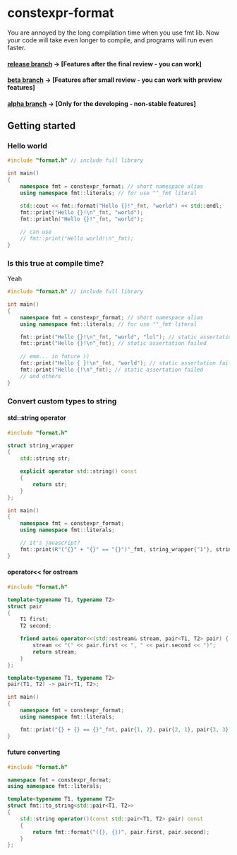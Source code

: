 # constexpr-format
You are annoyed by the long compilation time when you use fmt lib. Now your code will take even longer to compile, and programs will run even faster.

#### [release branch](https://github.com/uselessgoddess/constexpr-format/tree/main) -> [Features after the final review - you can work]
#### [beta branch](https://github.com/uselessgoddess/constexpr-format/tree/beta) -> [Features after small review - you can work with preview features]
#### [alpha branch](https://github.com/uselessgoddess/constexpr-format/tree/alpha) -> [Only for the developing - non-stable features]

## Getting started
### Hello world
```cpp
#include "format.h" // include full library 

int main()
{
    namespace fmt = constexpr_format; // short namespace alias 
    using namespace fmt::literals; // for use ""_fmt literal

    std::cout << fmt::format("Hello {}!"_fmt, "world") << std::endl;
    fmt::print("Hello {}!\n"_fmt, "world");
    fmt::println("Hello {}!"_fmt, "world");
    
    // can use
    // fmt::print("Hello world!\n"_fmt);
}
```

### Is this true at compile time?
Yeah 
```cpp
#include "format.h" // include full library 

int main()
{
    namespace fmt = constexpr_format; // short namespace alias 
    using namespace fmt::literals; // for use ""_fmt literal

    fmt::print("Hello {}!\n"_fmt, "world", "lol"); // static assertation failed
    fmt::print("Hello {}!\n"_fmt); // static assertation failed
    
    // emm... in future ))
    fmt::print("Hello { }!\n"_fmt, "world"); // static assertation failed
    fmt::print("Hello {!\n"_fmt); // static assertation failed
    // and others 
}
```

### Convert custom types to string

#### std::string operator
```cpp
#include "format.h"

struct string_wrapper
{
    std::string str;

    explicit operator std::string() const
    {
        return str;
    }
};

int main()
{
    namespace fmt = constexpr_format;
    using namespace fmt::literals;

    // it's javascript?
    fmt::print(R"("{}" + "{}" == "{}")"_fmt, string_wrapper{"1"}, string_wrapper{"2"}, string_wrapper{"12"});
}
```

#### operator<< for ostream
```cpp
#include "format.h"

template<typename T1, typename T2>
struct pair
{
    T1 first;
    T2 second;

    friend auto& operator<<(std::ostream& stream, pair<T1, T2> pair) {
        stream << "(" << pair.first << ", " << pair.second << ")";
        return stream;
    }
};

template<typename T1, typename T2>
pair(T1, T2) -> pair<T1, T2>;

int main()
{
    namespace fmt = constexpr_format;
    using namespace fmt::literals;

    fmt::print("{} + {} == {}"_fmt, pair{1, 2}, pair{2, 1}, pair{3, 3});
}
```

#### future converting 
```cpp
#include "format.h"

namespace fmt = constexpr_format;
using namespace fmt::literals;

template<typename T1, typename T2>
struct fmt::to_string<std::pair<T1, T2>>
{
    std::string operator()(const std::pair<T1, T2> pair) const
    {
        return fmt::format("({}, {})", pair.first, pair.second);        
    }
};
```
